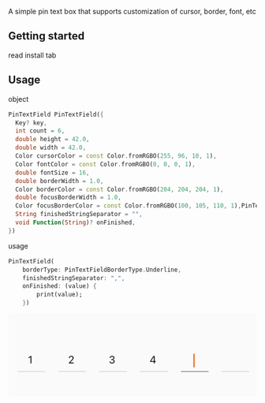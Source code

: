<!--
This README describes the package. If you publish this package to pub.dev,
this README's contents appear on the landing page for your package.

For information about how to write a good package README, see the guide for
[writing package pages](https://dart.dev/guides/libraries/writing-package-pages).

For general information about developing packages, see the Dart guide for
[creating packages](https://dart.dev/guides/libraries/create-library-packages)
and the Flutter guide for
[developing packages and plugins](https://flutter.dev/developing-packages).
-->

A simple pin text box that supports customization of cursor, border, font, etc

## Getting started

read install tab

## Usage

object

```dart
PinTextField PinTextField({
  Key? key,
  int count = 6,
  double height = 42.0,
  double width = 42.0,
  Color cursorColor = const Color.fromRGBO(255, 96, 10, 1),
  Color fontColor = const Color.fromRGBO(0, 0, 0, 1),
  double fontSize = 16,
  double borderWidth = 1.0,
  Color borderColor = const Color.fromRGBO(204, 204, 204, 1),
  double focusBorderWidth = 1.0,
  Color focusBorderColor = const Color.fromRGBO(100, 105, 110, 1),PinTextFieldBorderType borderType = PinTextFieldBorderType.Underline,
  String finishedStringSeparator = "",
  void Function(String)? onFinished,
})
```

usage

```dart
PinTextField(
    borderType: PinTextFieldBorderType.Underline,
    finishedStringSeparator: ",",
    onFinished: (value) {
        print(value);
    })
```

![example](./example/example.png)
